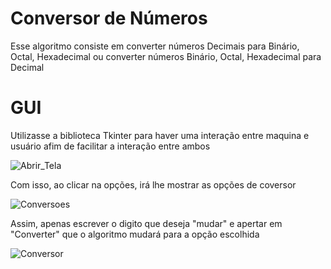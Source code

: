 # Conversor de Números

Esse algoritmo consiste em converter números Decimais para Binário, Octal, Hexadecimal ou converter números Binário, Octal, Hexadecimal para Decimal

# GUI

Utilizasse a biblioteca Tkinter para haver uma interação entre maquina e usuário afim de facilitar a interação entre ambos

![Abrir_Tela](https://github.com/IuryHilario/Conversor_Numeros/assets/120684436/f7068f5f-fa53-450c-9004-d69d11ce5691)

Com isso, ao clicar na opções, irá lhe mostrar as opções de coversor

![Conversoes](https://github.com/IuryHilario/Conversor_Numeros/assets/120684436/c38bc3e1-98d6-41b9-bc87-be1ad411ad4f)

Assim, apenas escrever o digito que deseja "mudar" e apertar em "Converter" que o algoritmo mudará para a opção escolhida

![Conversor](https://github.com/IuryHilario/Conversor_Numeros/assets/120684436/10a98b91-9443-4248-a34e-95fbc6657edb)
